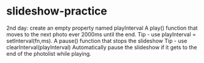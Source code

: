 # slideshow-practice

2nd day:
create an empty property named playInterval
A play() function that moves to the next photo ever 2000ms until the end.
Tip - use playInterval = setInterval(fn,ms).
A pause() function that stops the slideshow 
Tip - use clearInterval(playInterval)
Automatically pause the slideshow if it gets to the end of the photolist while playing.

